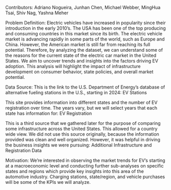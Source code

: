 Contributors: Adriano Nogueira, Junhan Chen, Michael Webber, MingHua Tsai, Shiv Nag, Yashna Meher

Problem Definition: 
Electric vehicles have increased in popularity since their introduction in the early 2010’s. The USA has been one of the top producing
and consuming countries in this market since its birth. The electric vehicle market is advancing rapidly in some parts of the world,
such as Europe and China. However, the American market is still far from reaching its full potential. Therefore, by analyzing the
dataset, we can understand some of the reasons for the current state of the electric car market in the United States. We aim to uncover
trends and insights into the factors driving EV adoption. This analysis will highlight the impact of infrastructure development on
consumer behavior, state policies, and overall market potential.

Data Source:
This is the link to the U.S. Department of Energy’s database of alternative fueling stations in the U.S., starting in 2024: EV Stations

This site provides information into different states and the number of EV registration over time. The years vary, but we will select
years that each state has information for: EV Registration

This is a third source that we gathered later for the purpose of comparing some infrastructure across the United States. This allowed
for a country wide view. We did not use this source originally, because the information provided was clean and well organized. However,
it was helpful in driving the business insights we were pursuing: Additional Infrastructure and Registration Data

Motivation:
We’re interested in observing the market trends for EV’s starting at a macroeconomic level and conducting further sub-analyses on
specific states and regions which provide key insights into this area of the automotive industry. Charging stations, state/region, and
vehicle purchases will be some of the KPIs we will analyze.
